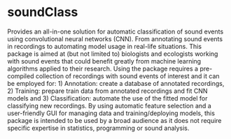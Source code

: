 # soundClass
Provides an all-in-one solution for automatic classification of 
    sound events using convolutional neural networks (CNN). From 
    annotating sound events in recordings to automating model usage in real-life
    situations. This package is aimed at (but not limited to) biologists and 
    ecologists working with sound events that could benefit greatly from 
    machine learning algorithms applied to their research. Using the package 
    requires a pre-compiled collection of recordings with sound events of 
    interest and it can be employed for: 1) Annotation: create a database of 
    annotated recordings, 2) Training: prepare train data from annotated 
    recordings and fit CNN models and 3) Classification: automate the use of 
    the fitted model for classifying new recordings. By using automatic 
    feature selection and a user-friendly GUI for managing data and 
    training/deploying models, this package is intended to be used by a broad 
    audience as it does not require specific expertise in statistics, 
    programming or sound analysis.

